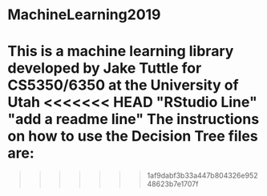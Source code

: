# MachineLearning2019

This is a machine learning library developed by Jake Tuttle for CS5350/6350 at the University of Utah
<<<<<<< HEAD
"RStudio Line" 
"add a readme line" 
The instructions on how to use the Decision Tree files are: 
=======
>>>>>>> 1af9dabf3b33a447b804326e95248623b7e1707f
